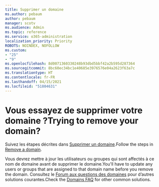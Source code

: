 ```yaml
---
title: Supprimer un domaine
ms.author: pebaum
author: pebaum
manager: scotv
ms.audience: Admin
ms.topic: reference
ms.service: o365-administration
localization_priority: Priority
ROBOTS: NOINDEX, NOFOLLOW
ms.custom:
- "25"
- "9"
ms.openlocfilehash: 8d0071360330248b93dbd5bbf42a2b595d287364
ms.sourcegitcommit: 8bc60ec34bc1e40685e3976576e04a2623f63a7c
ms.translationtype: HT
ms.contentlocale: fr-FR
ms.lasthandoff: 04/15/2021
ms.locfileid: "51804631"
---
```

# <a name="trying-to-remove-your-domain"></a><span data-ttu-id="836f7-102">Vous essayez de supprimer votre domaine ?</span><span class="sxs-lookup"><span data-stu-id="836f7-102">Trying to remove your domain?</span></span>

<span data-ttu-id="836f7-103">Suivez les étapes décrites dans [Supprimer un domaine](https://docs.microsoft.com/microsoft-365/admin/get-help-with-domains/remove-a-domain).</span><span class="sxs-lookup"><span data-stu-id="836f7-103">Follow the steps in [Remove a domain](https://docs.microsoft.com/microsoft-365/admin/get-help-with-domains/remove-a-domain).</span></span>
  
<span data-ttu-id="836f7-104">Vous devrez mettre à jour les utilisateurs ou groupes qui sont affectés à ce nom de domaine avant de supprimer le domaine.</span><span class="sxs-lookup"><span data-stu-id="836f7-104">You'll have to update any users or groups that are assigned to that domain name before you remove the domain.</span></span> <span data-ttu-id="836f7-105">Consultez le [Forum aux questions des domaines](https://docs.microsoft.com/microsoft-365/admin/setup/domains-faq) pour d’autres solutions courantes.</span><span class="sxs-lookup"><span data-stu-id="836f7-105">Check the [Domains FAQ](https://docs.microsoft.com/microsoft-365/admin/setup/domains-faq) for other common solutions.</span></span>
  